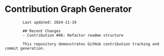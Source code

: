 # Contribution Graph Generator
            
            Last updated: 2024-11-19
            
            ## Recent Changes
            - Contribution #96: Refactor readme structure
            
            This repository demonstrates GitHub contribution tracking and commit generation.
        